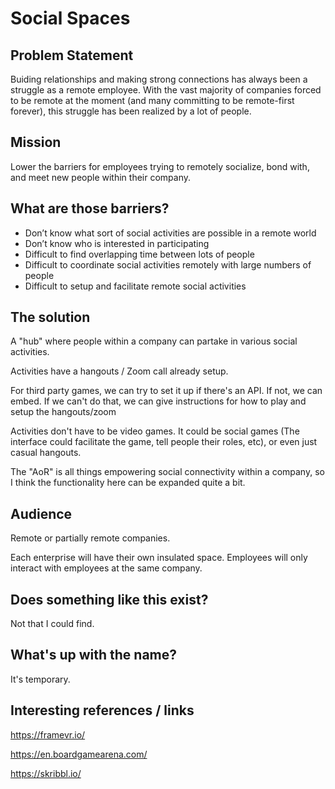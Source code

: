 # Social Spaces

## Problem Statement

Buiding relationships and making strong connections has always been a struggle as a remote employee. With the vast majority of companies forced to be remote at the moment (and many committing to be remote-first forever), this struggle has been realized by a lot of people.

## Mission

Lower the barriers for employees trying to remotely socialize, bond with, and meet new people within their company.

## What are those barriers?

- Don’t know what sort of social activities are possible in a remote world
- Don’t know who is interested in participating
- Difficult to find overlapping time between lots of people
- Difficult to coordinate social activities remotely with large numbers of people
- Difficult to setup and facilitate remote social activities

## The solution

A "hub" where people within a company can partake in various social activities.

Activities have a hangouts / Zoom call already setup.

For third party games, we can try to set it up if there's an API. If not, we can embed. If we can't do that, we can give instructions for how to play and setup the hangouts/zoom

Activities don't have to be video games. It could be social games (The interface could facilitate the game, tell people their roles, etc), or even just casual hangouts.

The "AoR" is all things empowering social connectivity within a company, so I think the functionality here can be expanded quite a bit.

## Audience

Remote or partially remote companies.

Each enterprise will have their own insulated space. Employees will only interact with employees at the same company.

## Does something like this exist?

Not that I could find.

## What's up with the name?

It's temporary.

## Interesting references / links

https://framevr.io/

https://en.boardgamearena.com/

https://skribbl.io/
